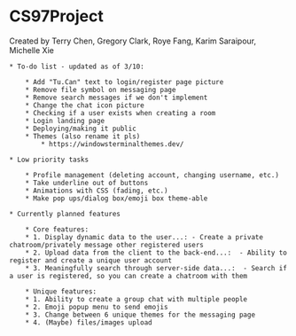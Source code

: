 # CS97Project
Created by Terry Chen, Gregory Clark, Roye Fang, Karim Saraipour, Michelle Xie

    * To-do list - updated as of 3/10:

        * Add "Tu.Can" text to login/register page picture
        * Remove file symbol on messaging page
        * Remove search messages if we don't implement 
        * Change the chat icon picture
        * Checking if a user exists when creating a room
        * Login landing page
        * Deploying/making it public
        * Themes (also rename it pls)
            * https://windowsterminalthemes.dev/

    * Low priority tasks    

        * Profile management (deleting account, changing username, etc.)
        * Take underline out of buttons
        * Animations with CSS (fading, etc.)
        * Make pop ups/dialog box/emoji box theme-able

    * Currently planned features

        * Core features:
        * 1. Display dynamic data to the user...: - Create a private chatroom/privately message other registered users
        * 2. Upload data from the client to the back-end...:  - Ability to register and create a unique user account
        * 3. Meaningfully search through server-side data...:  - Search if a user is registered, so you can create a chatroom with them

        * Unique features:
        * 1. Ability to create a group chat with multiple people
        * 2. Emoji popup menu to send emojis
        * 3. Change between 6 unique themes for the messaging page
        * 4. (Maybe) files/images upload